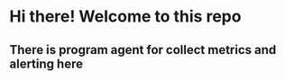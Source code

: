 #  Hi there! Welcome to this repo

## There is program agent for collect metrics and alerting here


